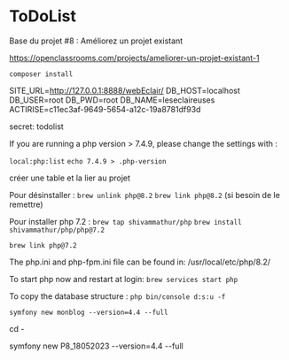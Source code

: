 ToDoList
========

Base du projet #8 : Améliorez un projet existant

https://openclassrooms.com/projects/ameliorer-un-projet-existant-1



`composer install`



SITE_URL=http://127.0.0.1:8888/webEclair/
DB_HOST=localhost
DB_USER=root
DB_PWD=root
DB_NAME=leseclaireuses
ACTIRISE=c11ec3af-9649-5654-a12c-19a8781df93d

secret: todolist

If you are running a php version > 7.4.9, please change the settings with :

` local:php:list `
` echo 7.4.9 > .php-version `

créer une table et la lier au projet

Pour désinstaller :
`brew unlink php@8.2`
`brew link php@8.2` (si besoin de le remettre)

Pour installer php 7.2 :
`brew tap shivammathur/php`
`brew install shivammathur/php/php@7.2`

`brew link php@7.2`

The php.ini and php-fpm.ini file can be found in:
    /usr/local/etc/php/8.2/

To start php now and restart at login:
 `brew services start php`

To copy the database structure :
 `php bin/console d:s:u -f`



`symfony new monblog --version=4.4 --full`

cd -


symfony new P8_18052023 --version=4.4 --full
